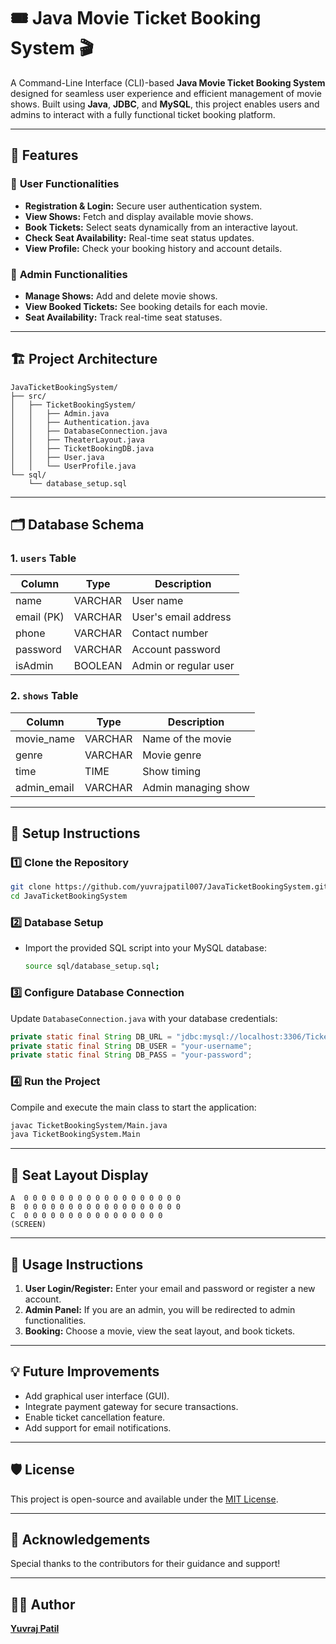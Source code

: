 
# 🎟 Java Movie Ticket Booking System 🎬

A Command-Line Interface (CLI)-based **Java Movie Ticket Booking System** designed for seamless user experience and efficient management of movie shows. Built using **Java**, **JDBC**, and **MySQL**, this project enables users and admins to interact with a fully functional ticket booking platform.

---

## 🚀 Features

### 🎫 **User Functionalities**
- **Registration & Login:** Secure user authentication system.
- **View Shows:** Fetch and display available movie shows.
- **Book Tickets:** Select seats dynamically from an interactive layout.
- **Check Seat Availability:** Real-time seat status updates.
- **View Profile:** Check your booking history and account details.

### 🔑 **Admin Functionalities**
- **Manage Shows:** Add and delete movie shows.
- **View Booked Tickets:** See booking details for each movie.
- **Seat Availability:** Track real-time seat statuses.

---

## 🏗️ Project Architecture
```
JavaTicketBookingSystem/
├── src/
│   ├── TicketBookingSystem/
│   │   ├── Admin.java
│   │   ├── Authentication.java
│   │   ├── DatabaseConnection.java
│   │   ├── TheaterLayout.java
│   │   ├── TicketBookingDB.java
│   │   ├── User.java
│   │   └── UserProfile.java
└── sql/
    └── database_setup.sql
```

---

## 🗂️ Database Schema

### **1. `users` Table**
| Column     | Type     | Description         |
|------------|----------|---------------------|
| name       | VARCHAR  | User name            |
| email (PK) | VARCHAR  | User's email address |
| phone      | VARCHAR  | Contact number       |
| password   | VARCHAR  | Account password     |
| isAdmin    | BOOLEAN  | Admin or regular user|

### **2. `shows` Table**
| Column      | Type     | Description         |
|-------------|----------|---------------------|
| movie_name  | VARCHAR  | Name of the movie    |
| genre       | VARCHAR  | Movie genre          |
| time        | TIME     | Show timing          |
| admin_email | VARCHAR  | Admin managing show  |

---

## 🔧 Setup Instructions

### 1️⃣ **Clone the Repository**
```bash
git clone https://github.com/yuvrajpatil007/JavaTicketBookingSystem.git
cd JavaTicketBookingSystem
```

### 2️⃣ **Database Setup**
- Import the provided SQL script into your MySQL database:
  ```bash
  source sql/database_setup.sql;
  ```

### 3️⃣ **Configure Database Connection**
Update `DatabaseConnection.java` with your database credentials:
```java
private static final String DB_URL = "jdbc:mysql://localhost:3306/TicketBookingDB";
private static final String DB_USER = "your-username";
private static final String DB_PASS = "your-password";
```

### 4️⃣ **Run the Project**
Compile and execute the main class to start the application:
```bash
javac TicketBookingSystem/Main.java
java TicketBookingSystem.Main
```

---

## 📸 Seat Layout Display
```
A  0 0 0 0 0 0 0 0 0 0 0 0 0 0 0 0 0 0  
B  0 0 0 0 0 0 0 0 0 0 0 0 0 0 0 0 0 0  
C  0 0 0 0 0 0 0 0 0 0 0 0 0 0 0 0  
(SCREEN)
```

---

## 📄 Usage Instructions
1. **User Login/Register:** Enter your email and password or register a new account.
2. **Admin Panel:** If you are an admin, you will be redirected to admin functionalities.
3. **Booking:** Choose a movie, view the seat layout, and book tickets.

---

## 💡 Future Improvements
- Add graphical user interface (GUI).
- Integrate payment gateway for secure transactions.
- Enable ticket cancellation feature.
- Add support for email notifications.

---

## 🛡️ License
This project is open-source and available under the [MIT License](LICENSE).

---

## 🙌 Acknowledgements
Special thanks to the contributors for their guidance and support!

---

## 👨‍💻 Author
**[Yuvraj Patil](https://github.com/yuvrajpatil007)**
